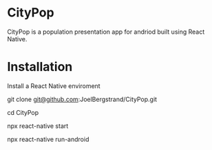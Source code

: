 # CityPop

CityPop is a population presentation app for andriod built using React Native. 

# Installation

Install a React Native enviroment

git clone git@github.com:JoelBergstrand/CityPop.git

cd CityPop

npx react-native start 

npx react-native run-android
